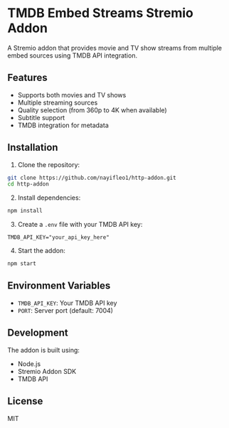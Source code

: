 # TMDB Embed Streams Stremio Addon

A Stremio addon that provides movie and TV show streams from multiple embed sources using TMDB API integration.

## Features

- Supports both movies and TV shows
- Multiple streaming sources
- Quality selection (from 360p to 4K when available)
- Subtitle support
- TMDB integration for metadata

## Installation

1. Clone the repository:
```bash
git clone https://github.com/nayifleo1/http-addon.git
cd http-addon
```

2. Install dependencies:
```bash
npm install
```

3. Create a `.env` file with your TMDB API key:
```
TMDB_API_KEY="your_api_key_here"
```

4. Start the addon:
```bash
npm start
```

## Environment Variables

- `TMDB_API_KEY`: Your TMDB API key
- `PORT`: Server port (default: 7004)

## Development

The addon is built using:
- Node.js
- Stremio Addon SDK
- TMDB API

## License

MIT 